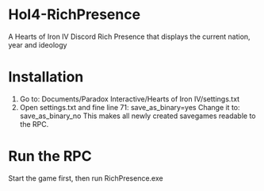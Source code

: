 # HoI4-RichPresence
A Hearts of Iron IV Discord Rich Presence that displays the current nation, year and ideology

# Installation
1. Go to: Documents/Paradox Interactive/Hearts of Iron IV/settings.txt
2. Open settings.txt and fine line 71:
   save_as_binary=yes
   Change it to:
   save_as_binary_no
This makes all newly created savegames readable to the RPC.

# Run the RPC
Start the game first, then run RichPresence.exe
